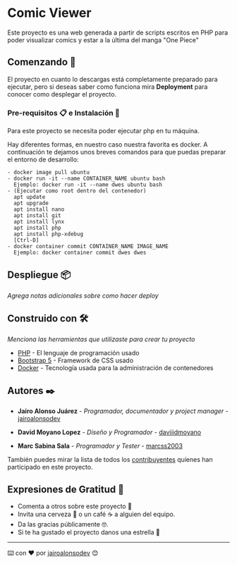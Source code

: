 # Comic Viewer

Este proyecto es una web generada a partir de scripts escritos en PHP para poder visualizar comics y estar a la última del manga "One Piece"

## Comenzando 🚀

El proyecto en cuanto lo descargas está completamente preparado para ejecutar, pero si deseas saber como funciona mira **Deployment** para conocer como desplegar el proyecto.


### Pre-requisitos 📋 e Instalación 🔧

Para este proyecto se necesita poder ejecutar php en tu máquina.

Hay diferentes formas, en nuestro caso nuestra favorita es docker. A continuación te dejamos unos breves comandos para que puedas preparar el entorno de desarrollo: 



```
- docker image pull ubuntu
- docker run -it --name CONTAINER_NAME ubuntu bash
  Ejemplo: docker run -it --name dwes ubuntu bash
- (Ejecutar como root dentro del contenedor)
  apt update
  apt upgrade
  apt install nano
  apt install git
  apt install lynx
  apt install php
  apt install php-xdebug
  [Ctrl-D]
- docker container commit CONTAINER_NAME IMAGE_NAME
  Ejemplo: docker container commit dwes dwes
```

## Despliegue 📦

_Agrega notas adicionales sobre como hacer deploy_

## Construido con 🛠️

_Menciona las herramientas que utilizaste para crear tu proyecto_

* [PHP](https://www.php.net/) - El lenguaje de programación usado
* [Bootstrap 5](https://getbootstrap.com/docs/5.0/getting-started/introduction/) - Framework de CSS usado
* [Docker](https://www.docker.com/) - Tecnología usada para la administración de contenedores

## Autores ✒️

* **Jairo Alonso Juárez** - *Programador, documentador y project manager* - [jairoalonsodev](https://github.com/jairoalonsodev)
* **David Moyano Lopez** - *Diseño y Programador* - [daviiidmoyano](https://github.com/daviiidmoyano)

* **Marc Sabina Sala** - *Programador y Tester* - [marcss2003](https://github.com/marcss2003)

También puedes mirar la lista de todos los [contribuyentes](https://github.com/jairoalonsodev/m07_UF1_practice/graphs/contributors) quíenes han participado en este proyecto. 

## Expresiones de Gratitud 🎁

* Comenta a otros sobre este proyecto 📢
* Invita una cerveza 🍺 o un café ☕ a alguien del equipo. 
* Da las gracias públicamente 🤓.
* Si te ha gustado el proyecto danos una estrella 🌟



---
⌨️ con ❤️ por [jairoalonsodev](https://github.com/jairoalonsodev) 😊

